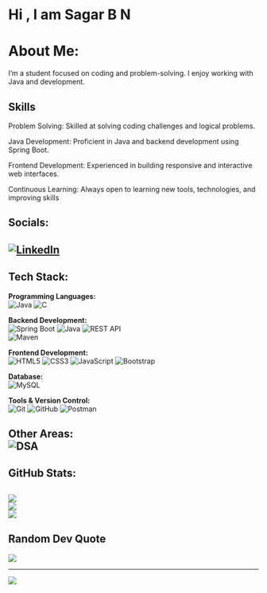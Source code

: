 #    Hi , I am  Sagar B N


# About Me:
I’m a student focused on coding and problem-solving. I enjoy working with Java and development.

## Skills

Problem Solving: Skilled at solving coding challenges and logical problems.

Java Development: Proficient in Java and backend development using Spring Boot.

Frontend Development: Experienced in building responsive and interactive web interfaces.

Continuous Learning: Always open to learning new tools, technologies, and improving skills



##  Socials:
 [![LinkedIn](https://img.shields.io/badge/LinkedIn-%230077B5.svg?logo=linkedin&logoColor=white)](https://www.linkedin.com/in/sagar-b-n-sagar/)
---
##  Tech Stack:
**Programming Languages:**  
![Java](https://img.shields.io/badge/java-%23ED8B00.svg?style=for-the-badge&logo=openjdk&logoColor=white)  ![C](https://img.shields.io/badge/c-%2300599C.svg?style=for-the-badge&logo=c&logoColor=white)

**Backend Development:**  
![Spring Boot](https://img.shields.io/badge/springboot-%236DB33F.svg?style=for-the-badge&logo=springboot&logoColor=white)  ![Java](https://img.shields.io/badge/java-%23ED8B00.svg?style=for-the-badge&logo=java&logoColor=white)  ![REST API](https://img.shields.io/badge/REST--API-%23007396.svg?style=for-the-badge&logo=api&logoColor=white)  
![Maven](https://img.shields.io/badge/maven-%23C71A36.svg?style=for-the-badge&logo=apachemaven&logoColor=white)

**Frontend Development:**  
![HTML5](https://img.shields.io/badge/html5-%23E34F26.svg?style=for-the-badge&logo=html5&logoColor=white)  ![CSS3](https://img.shields.io/badge/css3-%231572B6.svg?style=for-the-badge&logo=css3&logoColor=white)  ![JavaScript](https://img.shields.io/badge/javascript-%23323330.svg?style=for-the-badge&logo=javascript&logoColor=%23F7DF1E)  ![Bootstrap](https://img.shields.io/badge/bootstrap-%238511FA.svg?style=for-the-badge&logo=bootstrap&logoColor=white)

**Database:**  
![MySQL](https://img.shields.io/badge/mysql-%2300000f.svg?style=for-the-badge&logo=mysql&logoColor=white)

**Tools & Version Control:**  
![Git](https://img.shields.io/badge/git-%23F05033.svg?style=for-the-badge&logo=git&logoColor=white)  ![GitHub](https://img.shields.io/badge/github-%23121011.svg?style=for-the-badge&logo=github&logoColor=white)  ![Postman](https://img.shields.io/badge/postman-%23FF6C37.svg?style=for-the-badge&logo=postman&logoColor=white)

**Other Areas:**  
![DSA](https://img.shields.io/badge/DSA-Practice-%23FF5733.svg?style=for-the-badge)
---
##  GitHub Stats:
![](https://github-readme-stats.vercel.app/api?username=sagar-bn&theme=dark&hide_border=false&include_all_commits=true&count_private=true)<br/>
![](https://github-readme-streak-stats.herokuapp.com/?user=sagar-bn&theme=dark&hide_border=false)<br/>
![](https://github-readme-stats.vercel.app/api/top-langs/?username=sagar-bn&theme=dark&hide_border=false&include_all_commits=true&count_private=true&layout=compact)
---
##  Random Dev Quote
![](https://quotes-github-readme.vercel.app/api?type=horizontal&theme=radical)

---
[![](https://visitcount.itsvg.in/api?id=sagar-bn&icon=0&color=1)](https://visitcount.itsvg.in)

  
